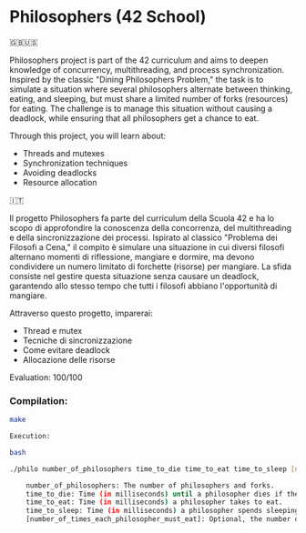 # Philosophers (42 School)

🇬🇧🇺🇸

Philosophers project is part of the 42 curriculum and aims to deepen knowledge of concurrency, multithreading, and process synchronization. 
Inspired by the classic "Dining Philosophers Problem," the task is to simulate a situation where several philosophers alternate between thinking, eating, and sleeping, but must share a limited number of forks (resources) for eating. The challenge is to manage this situation without causing a deadlock, while ensuring that all philosophers get a chance to eat.

Through this project, you will learn about:
- Threads and mutexes
- Synchronization techniques
- Avoiding deadlocks
- Resource allocation

🇮🇹

Il progetto Philosophers fa parte del curriculum della Scuola 42 e ha lo scopo di approfondire la conoscenza della concorrenza, del multithreading e della sincronizzazione dei processi. 
Ispirato al classico "Problema dei Filosofi a Cena," il compito è simulare una situazione in cui diversi filosofi alternano momenti di riflessione, mangiare e dormire, ma devono condividere un numero limitato di forchette (risorse) per mangiare. La sfida consiste nel gestire questa situazione senza causare un deadlock, garantendo allo stesso tempo che tutti i filosofi abbiano l'opportunità di mangiare.

Attraverso questo progetto, imparerai:
- Thread e mutex
- Tecniche di sincronizzazione
- Come evitare deadlock
- Allocazione delle risorse


Evaluation: 100/100

### Compilation:
```bash
make

Execution:

bash

./philo number_of_philosophers time_to_die time_to_eat time_to_sleep [number_of_times_each_philosopher_must_eat]

    number_of_philosophers: The number of philosophers and forks.
    time_to_die: Time (in milliseconds) until a philosopher dies if they don’t start eating.
    time_to_eat: Time (in milliseconds) a philosopher takes to eat.
    time_to_sleep: Time (in milliseconds) a philosopher spends sleeping.
    [number_of_times_each_philosopher_must_eat]: Optional, the number of times each philosopher must eat before the simulation ends.
